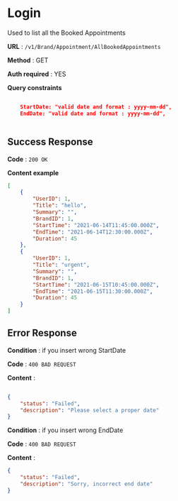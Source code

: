 # Login

Used to list all the Booked Appointments

**URL** : `/v1/Brand/Appointment/AllBookedAppointments`

**Method** : GET

**Auth required** : YES

**Query constraints**

```json

    StartDate: "valid date and format : yyyy-mm-dd",
    EndDate: "valid date and format : yyyy-mm-dd",

```

```json

```

## Success Response

**Code** : `200 OK`

**Content example**

```json
[
    {
        "UserID": 1,
        "Title": "hello",
        "Summary": "",
        "BrandID": 1,
        "StartTime": "2021-06-14T11:45:00.000Z",
        "EndTime": "2021-06-14T12:30:00.000Z",
        "Duration": 45
    },
    {
        "UserID": 1,
        "Title": "urgent",
        "Summary": "",
        "BrandID": 1,
        "StartTime": "2021-06-15T10:45:00.000Z",
        "EndTime": "2021-06-15T11:30:00.000Z",
        "Duration": 45
    }
]
```

## Error Response

**Condition** : if you insert wrong StartDate

**Code** : `400 BAD REQUEST`

**Content** : 

```json

{
    "status": "Failed",
    "description": "Please select a proper date"
}
```


**Condition** : if you insert wrong EndDate

**Code** : `400 BAD REQUEST`

**Content** :

```json
{
    "status": "Failed",
    "description": "Sorry, incorrect end date"
}

```
